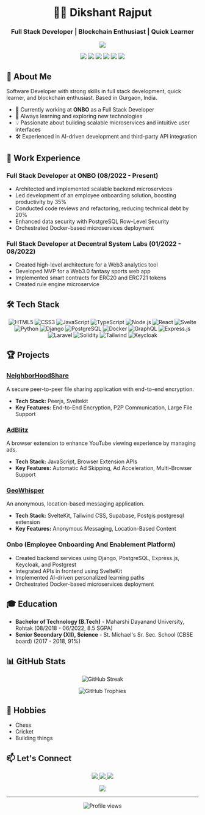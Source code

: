 <h1 align="center">👨‍💻 Dikshant Rajput</h1>
<h3 align="center">Full Stack Developer | Blockchain Enthusiast | Quick Learner</h3>

<p align="center">
  <img src="https://readme-typing-svg.herokuapp.com?lines=Building+scalable+microservices;Exploring+Web3+and+blockchain;cccrafting-intuitive+user+interfaces;Always+learning+and+growing&center=true&width=380&height=45">
</p>

<p align="center">
  <a href="mailto:dikshantraj2001@gmail.com"><img src="https://img.shields.io/badge/Email-dikshantraj2001%40gmail.com-blue?style=flat-square&logo=gmail"></a>
  <a href="https://dikshantrajput.github.io/portfolio/"><img src="https://img.shields.io/badge/Portfolio-dikshantrajput.github.io-cyan?style=flat-square&logo=github"></a>
  <a href="https://linkedin.com/in/dikshant-rajput-072228193"><img src="https://img.shields.io/badge/LinkedIn-Dikshant%20Rajput-blue?style=flat-square&logo=linkedin"></a>
  <a href="https://github.com/dikshantrajput"><img src="https://img.shields.io/badge/GitHub-dikshantrajput-lightgrey?style=flat-square&logo=github"></a>
  <a href="https://dikshantraj2001.medium.com"><img src="https://img.shields.io/badge/Medium-dikshantraj2001-black?style=flat-square&logo=medium"></a>
  <a href="https://twitter.com/Dikshantrajpu20"><img src="https://img.shields.io/badge/Twitter-dikshantrajput-purple?style=flat-square&logo=medium&logoColor=white"></a>
</p>

## 🚀 About Me

Software Developer with strong skills in full stack development, quick learner, and blockchain enthusiast. Based in Gurgaon, India.

- 🔭 Currently working at **ONBO** as a Full Stack Developer
- 🌱 Always learning and exploring new technologies
- 💡 Passionate about building scalable microservices and intuitive user interfaces
- 🛠️ Experienced in AI-driven development and third-party API integration

## 💼 Work Experience

### Full Stack Developer at ONBO (08/2022 - Present)
- Architected and implemented scalable backend microservices
- Led development of an employee onboarding solution, boosting productivity by 35%
- Conducted code reviews and refactoring, reducing technical debt by 20%
- Enhanced data security with PostgreSQL Row-Level Security
- Orchestrated Docker-based microservices deployment

### Full Stack Developer at Decentral System Labs (01/2022 - 08/2022)
- Created high-level architecture for a Web3 analytics tool
- Developed MVP for a Web3.0 fantasy sports web app
- Implemented smart contracts for ERC20 and ERC721 tokens
- Created rule engine microservice

## 🛠️ Tech Stack

<p align="center">
  <img src="https://img.shields.io/badge/HTML5-E34F26?style=for-the-badge&logo=html5&logoColor=white" alt="HTML5"/>
  <img src="https://img.shields.io/badge/CSS3-1572B6?style=for-the-badge&logo=css3&logoColor=white" alt="CSS3"/>
  <img src="https://img.shields.io/badge/JavaScript-F7DF1E?style=for-the-badge&logo=javascript&logoColor=black" alt="JavaScript"/>
  <img src="https://img.shields.io/badge/TypeScript-007ACC?style=for-the-badge&logo=typescript&logoColor=white" alt="TypeScript"/>
  <img src="https://img.shields.io/badge/Node.js-339933?style=for-the-badge&logo=nodedotjs&logoColor=white" alt="Node.js"/>
  <img src="https://img.shields.io/badge/React-20232A?style=for-the-badge&logo=react&logoColor=61DAFB" alt="React"/>
  <img src="https://img.shields.io/badge/Svelte-4A4A55?style=for-the-badge&logo=svelte&logoColor=FF3E00" alt="Svelte"/>
  <img src="https://img.shields.io/badge/Python-3776AB?style=for-the-badge&logo=python&logoColor=white" alt="Python"/>
  <img src="https://img.shields.io/badge/Django-092E20?style=for-the-badge&logo=django&logoColor=white" alt="Django"/>
  <img src="https://img.shields.io/badge/PostgreSQL-316192?style=for-the-badge&logo=postgresql&logoColor=white" alt="PostgreSQL"/>
  <img src="https://img.shields.io/badge/Docker-2CA5E0?style=for-the-badge&logo=docker&logoColor=white" alt="Docker"/>
  <img src="https://img.shields.io/badge/GraphQL-E10098?style=for-the-badge&logo=graphql&logoColor=white" alt="GraphQL"/>
  <img src="https://img.shields.io/badge/Express.js-000000?style=for-the-badge&logo=express&logoColor=white" alt="Express.js"/>
  <img src="https://img.shields.io/badge/Laravel-FF2D20?style=for-the-badge&logo=laravel&logoColor=white" alt="Laravel"/>
  <img src="https://img.shields.io/badge/Solidity-e6e6e6?style=for-the-badge&logo=solidity&logoColor=black" alt="Solidity"/>
  <img src="https://img.shields.io/badge/Tailwind_CSS-38B2AC?style=for-the-badge&logo=tailwind-css&logoColor=white" alt="Tailwind"/>
  <img src="https://img.shields.io/badge/Keycloak-000000?style=for-the-badge&logo=keycloak&logoColor=white" alt="Keycloak"/>
</p>

## 🏆 Projects

### [NeighborHoodShare](https://github.com/dikshantrajput/NeighborHoodShare)
A secure peer-to-peer file sharing application with end-to-end encryption.
- **Tech Stack:** Peerjs, Sveltekit
- **Key Features:** End-to-End Encryption, P2P Communication, Large File Support

### [AdBlitz](https://github.com/dikshantrajput/adBlitz)
A browser extension to enhance YouTube viewing experience by managing ads.
- **Tech Stack:** JavaScript, Browser Extension APIs
- **Key Features:** Automatic Ad Skipping, Ad Acceleration, Multi-Browser Support

### [GeoWhisper](https://github.com/dikshantrajput/geowhisper)
An anonymous, location-based messaging application.
- **Tech Stack:** SvelteKit, Tailwind CSS, Supabase, Postgis postgresql extension
- **Key Features:** Anonymous Messaging, Location-Based Content

### Onbo (Employee Onboarding And Enablement Platform)
- Created backend services using Django, PostgreSQL, Express.js, Keycloak, and Postgrest
- Integrated APIs in frontend using SvelteKit
- Implemented AI-driven personalized learning paths
- Orchestrated Docker-based microservices deployment

## 🎓 Education

- **Bachelor of Technology (B.Tech)** - Maharshi Dayanand University, Rohtak (08/2018 - 06/2022, 8.5 SGPA)
- **Senior Secondary (XII), Science** - St. Michael's Sr. Sec. School (CBSE board) (2017 - 2018, 91%)

## 📊 GitHub Stats

<p align="center">
  <img src="https://github-readme-streak-stats.herokuapp.com/?user=dikshantrajput&theme=radical" alt="GitHub Streak" />
</p>

<p align="center">
  <img src="https://github-profile-trophy.vercel.app/?username=dikshantrajput&theme=radical&no-frame=false&no-bg=true&margin-w=4&row=1" alt="GitHub Trophies" />
</p>

## 🎯 Hobbies

- Chess
- Cricket
- Building things

## 📫 Let's Connect

<p align="center">
  <a href="https://linkedin.com/in/dikshant-rajput-072228193">
    <img src="https://img.shields.io/badge/-LinkedIn-0077B5?style=for-the-badge&logo=Linkedin&logoColor=white"/>
  </a>
  <a href="mailto:dikshantraj2001@gmail.com">
    <img src="https://img.shields.io/badge/-Email-D14836?style=for-the-badge&logo=Gmail&logoColor=white"/>
  </a>
  <a href="https://dikshantrajput.github.io/portfolio/">
    <img src="https://img.shields.io/badge/-Portfolio-3423A6?style=for-the-badge&logo=Google-Chrome&logoColor=white"/>
  </a>
</p>

<p align="center">
  <a href="https://www.chess.com/member/dikshantrajput">
    <img src="https://img.shields.io/badge/Want%20to%20play%20a%20chess%20game%3F-Send%20me%20a%20request!-yellow?style=for-the-badge&logo=lichess"/>
  </a>
</p>

---
<p align="center">
  <img src="https://komarev.com/ghpvc/?username=dikshantrajput&color=blueviolet&style=flat-square&label=Profile+Views" alt="Profile views" />
</p>
